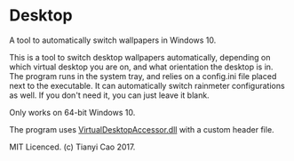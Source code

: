 # Desktop
A tool to automatically switch wallpapers in Windows 10.

This is a tool to switch desktop wallpapers automatically, depending on which virtual desktop you are on, 
and what orientation the desktop is in.
The program runs in the system tray, and relies on a config.ini file placed next to the executable.
It can automatically switch rainmeter configurations as well. If you don't need it, you can just leave it blank.

Only works on 64-bit Windows 10.

The program uses [VirtualDesktopAccessor.dll](https://github.com/Ciantic/VirtualDesktopAccessor) with a custom header file. 

MIT Licenced. (c) Tianyi Cao 2017. 
